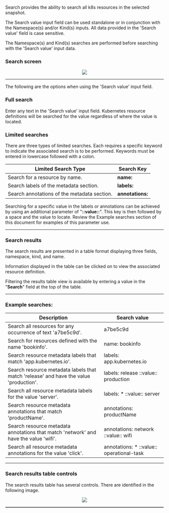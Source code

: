 
Search provides the ability to search all k8s resources in the selected snapshot.  

The Search value input field can be used standalone or in conjunction with the Namespace(s) and/or 
Kind(s) inputs. All data provided in the 'Search value' field is case sensitive.

The Namespace(s) and Kind(s) searches are performed before searching with the 'Search value' input data.


### Search screen

<p align="center">
  <img style="float: center;" src="https://raw.githubusercontent.com/k8svisual/vpk-docs/master/docs/images/tab_searchy_table.png">
</p>

---

The following are the options when using the 'Search value' input field.

### Full search

Enter any text in the 'Search value' input field. Kubernetes resource definitions will be searched for the value regardless of where the value is located.

### Limited searches

There are three types of limited searches. Each requires a specific keyword to indicate the associated search is to be performed. 
Keywords must be entered in lowercase followed with a colon.

| Limited Search Type | Search Key |
|---|---|
| Search for a resource by name. | __name:__ |
| Search labels of the metadata section. | __labels:__ |
| Search annotations of the metadata section. | __annotations:__ |

Searching for a specific value in the labels or annotations can be achieved by using an additional parameter of "__::value::__". This key is then followed by a space and the value to locate.  Review the Example searches section of this document for examples of this parameter use.

---

### Search results

The search results are presented in a table format displaying three fields, namespace, kind, and name.     

Information displayed in the table can be clicked on to view the associated resource definition.  

Filtering the results table view is available by entering a value in the "__Search__" field at the top of the table.

---

### Example searches:

| Description | Search value |
|---|---|
| Search all resources for any occurrence of text 'a7be5c9d'. | a7be5c9d |
| Search for resources defined with the name 'bookinfo'. | name: bookinfo |
| Search resource metadata labels that match 'app.kubernetes.io'. | labels: app.kubernetes.io |
| Search resource metadata labels that match 'release' and have the value 'production'. | labels: release ::value:: production |
| Search all resource metadata labels for the value 'server'. | labels: * ::value:: server |
| Search resource metadata annotations that match 'productName'. | annotations: productName |
| Search resource metadata annotations that match 'network' and have the value 'wifi'. | annotations: network ::value:: wifi |
| Search all resource metadata annotations for the value 'click'. | annotations: * ::value:: operational-task |

---

### Search results table controls

The search results table has several controls.  There are identified in the following image.

<p align="center">
  <img style="float: center;" src="https://raw.githubusercontent.com/k8svisual/vpk-docs/master/docs/images/tab_searchy_table.png">
</p>

<hr style="border:1px solid #aaaaaa">

